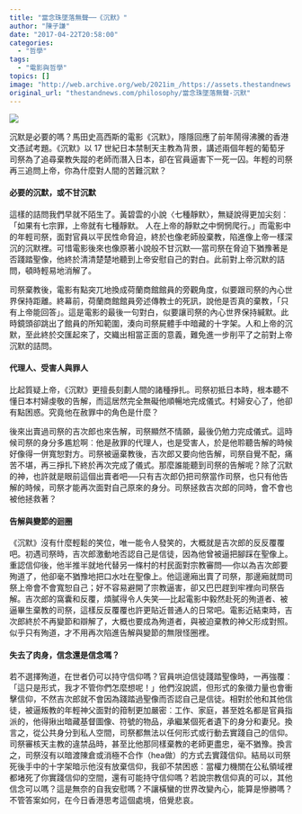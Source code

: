 ```yaml
---
title: "當念珠墜落無聲──《沉默》"
author: "陳子謙"
date: "2017-04-22T20:58:00"
categories:
  - "哲學"
tags:
  - "電影與哲學"
topics: []
image: "http://web.archive.org/web/2021im_/https://assets.thestandnews.com/media/photos/18056669_10155251145543420_8111166479369058742_n_BpWFj.jpg"
original_url: "thestandnews.com/philosophy/當念珠墜落無聲-沉默"
---
```

![](http://web.archive.org/web/2021im_/https://assets.thestandnews.com/media/photos/18056669_10155251145543420_8111166479369058742_n_BpWFj.jpg)

沉默是必要的嗎？馬田史高西斯的電影《沉默》，隱隱回應了前年鬧得沸騰的香港文憑試考題。《沉默》以 17 世紀日本禁制天主教為背景，講述兩個年輕的葡萄牙司祭為了追尋棄教失蹤的老師而潛入日本，卻在官員逼害下一死一囚。年輕的司祭再三追問上帝，你為什麼對人間的苦難沉默？

#### **必要的沉默，或不甘沉默**

這樣的詰問我們早就不陌生了。黃碧雲的小說〈七種靜默〉，無疑說得更加尖刻︰「如果有七宗罪，上帝就有七種靜默。 人在上帝的靜默之中惘惘爬行。」而電影中的年輕司祭，面對官員以平民性命脅迫，終於也像老師般棄教，陷進像上帝一樣深沉的沉默裡。可惜電影後來也像原著小說般不甘沉默──當司祭在脅迫下猶豫著是否踐踏聖像，他終於清清楚楚地聽到上帝安慰自己的對白。此前對上帝沉默的詰問，頓時輕易地消解了。

司祭棄教後，電影有點突兀地換成荷蘭商館館員的旁觀角度，似要跟司祭的內心世界保持距離。終幕前，荷蘭商館館員旁述傳教士的死訊，說他是否真的棄教，「只有上帝能回答」。這是電影的最後一句對白，似要讓司祭的內心世界保持緘默。此時鏡頭卻跳出了館員的所知範圍，湊向司祭屍體手中暗藏的十字架。人和上帝的沉默，至此終於交匯起來了，交織出相當正面的意義，難免進一步削平了之前對上帝沉默的詰問。

#### **代理人、受害人與罪人**

比起質疑上帝，《沉默》更擅長刻劃人間的諸種掙扎。司祭初抵日本時，根本聽不懂日本村婦虔敬的告解，而這居然完全無礙他順暢地完成儀式。村婦安心了，他卻有點困惑。究竟他在赦罪中的角色是什麼？

後來出賣過司祭的吉次郎也來告解，司祭顯然不情願，最後仍勉力完成儀式。這時候司祭的身分多尷尬啊︰他是赦罪的代理人，也是受害人，於是他聆聽告解的時候好像得一併寬恕對方。司祭被逼棄教後，吉次郎又要向他告解，司祭自覺不配，痛苦不堪，再三掙扎下終於再次完成了儀式。那麼誰能聽到司祭的告解呢？除了沉默的神，也許就是眼前這個出賣者吧──只有吉次郎仍把司祭當作司祭，也只有他告解的時候，司祭才能再次面對自己原來的身分。司祭拯救吉次郎的同時，會不會也被他拯救著？

#### **告解與變節的迴圈**

《沉默》沒有什麼輕鬆的笑位，唯一能令人發笑的，大概就是吉次郎的反反覆覆吧。初遇司祭時，吉次郎激動地否認自己是信徒，因為他曾被逼把腳踩在聖像上。重認信仰後，他半推半就地代替另一條村的村民面對宗教審問──你以為吉次郎要殉道了，他卻毫不猶豫地把口水吐在聖像上。他這邊廂出賣了司祭，那邊廂就問司祭上帝會不會寬恕自己；好不容易避開了宗教逼害，卻又巴巴趕到牢裡向司祭告解。吉次郎的窩囊和反覆，煩膩得令人失笑──比起電影中毅然赴死的殉道者、被逼畢生棄教的司祭，這樣反反覆覆也許更貼近普通人的日常吧。電影近結束時，吉次郎終於不再變節和辯解了，大概也要成為殉道者，與被迫棄教的神父形成對照。似乎只有殉道，才不用再次陷進告解與變節的無限怪圈裡。

#### **失去了肉身，信念還是信念嗎？**

若不選擇殉道，在世者仍可以持守信仰嗎？官員哄迫信徒踐踏聖像時，一再強覆︰「這只是形式，我才不管你們怎麼想呢！」他們沒說謊，但形式的象徵力量也會衝擊信仰，不然吉次郎就不會因為踐踏過聖像而否認自己是信徒。相對於他和其他信徒，被逼叛教的年輕神父面對的箝制更加嚴密︰工作、家庭，甚至姓名都是官員指派的，他得揪出暗藏基督圖像、符號的物品，承繼某個死者遺下的身分和妻兒。換言之，從公共身分到私人空間，司祭都無法以任何形式或行動去實踐自己的信仰。司祭審核天主教的違禁品時，甚至比他那同樣棄教的老師更盡忠，毫不猶豫。換言之，司祭沒有以暗渡陳倉或消極不合作（hea做）的方式去實踐信仰。結局以司祭死後手中的十字架暗示他沒有放棄信仰，我卻不禁困惑︰當權力機關在公私領域裡都堵死了你實踐信仰的空間，還有可能持守信仰嗎？若說宗教信仰真的可以，其他信念可以嗎？這是無奈的自我安慰嗎？不讓橫蠻的世界改變內心，能算是慘勝嗎？不管答案如何，在今日香港思考這個處境，倍覺悲哀。